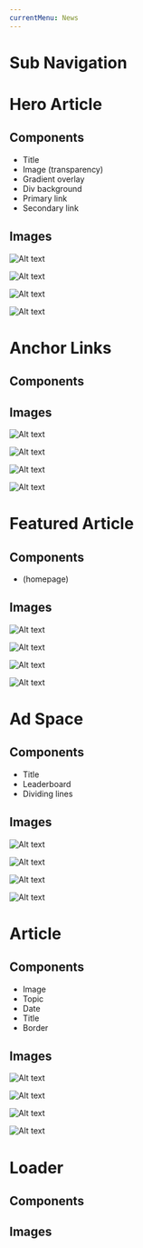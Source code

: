 ```yaml
---
currentMenu: News
---
```

Sub Navigation
==============
Hero Article
============

Components
-------------
* Title
* Image (transparency)
* Gradient overlay
* Div background
* Primary link
* Secondary link


Images
-------------
![Alt text](M21_News_HeroArticle_320.png)

![Alt text](M21_News_HeroArticle_640.png)

![Alt text](M21_News_HeroArticle_1004.png)

![Alt text](M21_News_HeroArticle_1366.png)

Anchor Links
============

Components
-------------


Images
-------------
![Alt text](M22_News_AnchorLinks_320.png)

![Alt text](M22_News_AnchorLinks_640.png)

![Alt text](M22_News_AnchorLinks_1004.png)

![Alt text](M22_News_AnchorLinks_1366.png)


Featured Article
============

Components
-------------
* (homepage)


Images
-------------
![Alt text](M23_News_FeaturedArticle_320.png)

![Alt text](M23_News_FeaturedArticle_640.png)

![Alt text](M23_News_FeaturedArticle_1004.png)

![Alt text](M23_News_FeaturedArticle_1366.png)

Ad Space
============

Components
-------------
* Title
* Leaderboard
* Dividing lines


Images
-------------
![Alt text](R10_AdSpace_320.png)

![Alt text](R10_AdSpace_640.png)

![Alt text](R10_AdSpace_1004.png)

![Alt text](R10_AdSpace_1366.png)

Article
============

Components
-------------
* Image
* Topic
* Date
* Title
* Border


Images
-------------
![Alt text](M24_News_Article_320.png)

![Alt text](M24_News_Article_640.png)

![Alt text](M24_News_Article_1004.png)

![Alt text](M24_News_Article_1366.png)

Loader
=======

Components
----------

Images
--------